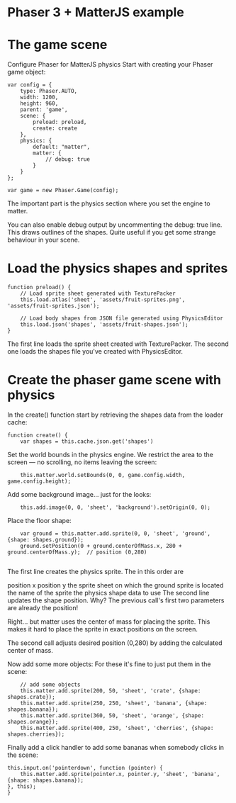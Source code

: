 # Phaser 3 + MatterJS example

# The game scene

Configure Phaser for MatterJS physics
Start with creating your Phaser game object:
```
var config = {
    type: Phaser.AUTO,
    width: 1200,
    height: 960,
    parent: 'game',
    scene: {
        preload: preload,
        create: create
    },
    physics: {
        default: "matter",
        matter: {
            // debug: true
        }
    }
};

var game = new Phaser.Game(config);
```
The important part is the physics section where you set the engine to matter.

You can also enable debug output by uncommenting the debug: true line. This draws outlines of the shapes. Quite useful if you get some strange behaviour in your scene.

# Load the physics shapes and sprites

```
function preload() {
    // Load sprite sheet generated with TexturePacker
    this.load.atlas('sheet', 'assets/fruit-sprites.png', 'assets/fruit-sprites.json');

    // Load body shapes from JSON file generated using PhysicsEditor
    this.load.json('shapes', 'assets/fruit-shapes.json');
}
```

The first line loads the sprite sheet created with TexturePacker. The second one loads the shapes file you've created with PhysicsEditor.

# Create the phaser game scene with physics

In the create() function start by retrieving the shapes data from the loader cache:
```
function create() {
    var shapes = this.cache.json.get('shapes')
 ```
Set the world bounds in the physics engine. We restrict the area to the screen — no scrolling, no items leaving the screen:
```
    this.matter.world.setBounds(0, 0, game.config.width, game.config.height);
```
Add some background image... just for the looks:
```
    this.add.image(0, 0, 'sheet', 'background').setOrigin(0, 0);
```
Place the floor shape:
```
    var ground = this.matter.add.sprite(0, 0, 'sheet', 'ground', {shape: shapes.ground});
    ground.setPosition(0 + ground.centerOfMass.x, 280 + ground.centerOfMass.y);  // position (0,280)
    
 ```
The first line creates the physics sprite. The in this order are

position x
position y
the sprite sheet on which the ground sprite is located
the name of the sprite
the physics shape data to use
The second line updates the shape position. Why? The previous call's first two parameters are already the position!

Right... but matter uses the center of mass for placing the sprite. This makes it hard to place the sprite in exact positions on the screen.

The second call adjusts desired position (0,280) by adding the calculated center of mass.

Now add some more objects: For these it's fine to just put them in the scene:
```
    // add some objects
    this.matter.add.sprite(200, 50, 'sheet', 'crate', {shape: shapes.crate});
    this.matter.add.sprite(250, 250, 'sheet', 'banana', {shape: shapes.banana});
    this.matter.add.sprite(360, 50, 'sheet', 'orange', {shape: shapes.orange});
    this.matter.add.sprite(400, 250, 'sheet', 'cherries', {shape: shapes.cherries});
 ```
    
Finally add a click handler to add some bananas when somebody clicks in the scene:

    this.input.on('pointerdown', function (pointer) {
        this.matter.add.sprite(pointer.x, pointer.y, 'sheet', 'banana', {shape: shapes.banana});
    }, this);
    }

